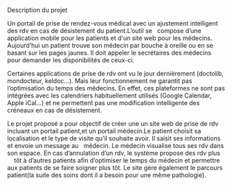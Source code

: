 Description du projet

Un portail de prise de rendez-vous médical avec un ajustement intelligent des rdv en cas de désistement du patient.L’outil se   compose d’une application mobile pour les patients et d'un site web pour les médecins. 
  
Aujourd’hui un patient trouve son médecin par bouche à oreille ou en se basant sur les pages jaunes. Il doit appeler le secrétaires des médecins pour demander les disponibilités de ceux-ci. 

Certaines applications de prise de rdv ont vu le jour dernièrement (doctolib, mondocteur, keldoc…). Mais leur fonctionnement ne garantit pas l’optimisation du temps des médecins. En effet, ces plateformes ne sont pas intégrées avec les calendriers habituellement utilisés (Google Calendar, Apple iCal…) et ne permettent pas une modification intelligente des créneaux en cas de désistement.

Le projet proposé a pour objectif de créer une un site web de prise de rdv incluant un portail patient,et un portail médecin.Le patient choisit sa localisation et le type de visite qu’il souhaite avoir. Il saisit ses informations et envoie un message au   médecin. Le médecin visualise tous ses rdv dans son espace. En cas d’annulation d’un rdv, le système propose des rdv plus       tôt à d’autres patients afin d’optimiser le temps du médecin et permettre aux patients de se faire soigner plus tôt. Le site gère également le parcours patient(la suite des soins dont il a besoin pour une même pathologie).

